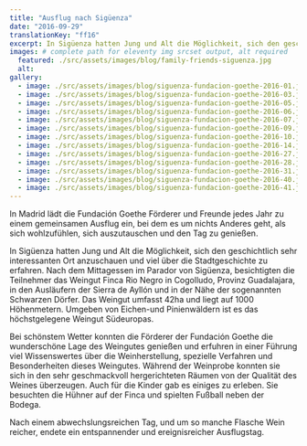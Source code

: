 ```yaml
---
title: "Ausflug nach Sigüenza"
date: "2016-09-29"
translationKey: "ff16"
excerpt: In Sigüenza hatten Jung und Alt die Möglichkeit, sich den geschichtlich sehr interessanten Ort anzuschauen und viel über die Stadtgeschichte zu erfahren.
images: # complete path for eleventy img srcset output, alt required
  featured: ./src/assets/images/blog/family-friends-siguenza.jpg
  alt:
gallery:
  - image: ./src/assets/images/blog/siguenza-fundacion-goethe-2016-01.jpg
  - image: ./src/assets/images/blog/siguenza-fundacion-goethe-2016-03.jpg
  - image: ./src/assets/images/blog/siguenza-fundacion-goethe-2016-05.jpg
  - image: ./src/assets/images/blog/siguenza-fundacion-goethe-2016-06.jpg
  - image: ./src/assets/images/blog/siguenza-fundacion-goethe-2016-07.jpg
  - image: ./src/assets/images/blog/siguenza-fundacion-goethe-2016-09.jpg
  - image: ./src/assets/images/blog/siguenza-fundacion-goethe-2016-10.jpg
  - image: ./src/assets/images/blog/siguenza-fundacion-goethe-2016-14.jpg
  - image: ./src/assets/images/blog/siguenza-fundacion-goethe-2016-27.jpg
  - image: ./src/assets/images/blog/siguenza-fundacion-goethe-2016-28.jpg
  - image: ./src/assets/images/blog/siguenza-fundacion-goethe-2016-31.jpg
  - image: ./src/assets/images/blog/siguenza-fundacion-goethe-2016-40.jpg
  - image: ./src/assets/images/blog/siguenza-fundacion-goethe-2016-41.jpg
---
```


In Madrid lädt die Fundación Goethe Förderer und Freunde jedes Jahr zu einem gemeinsamen Ausflug ein, bei dem es um nichts Anderes geht, als sich wohlzufühlen, sich auszutauschen und den Tag zu genießen.

In Sigüenza hatten Jung und Alt die Möglichkeit, sich den geschichtlich sehr interessanten Ort anzuschauen und viel über die Stadtgeschichte zu erfahren.
Nach dem Mittagessen im Parador von Sigüenza, besichtigten die Teilnehmer das Weingut Finca Rio Negro in Cogolludo, Provinz Guadalajara, in den Ausläufern der Sierra de Ayllón und in der Nähe der sogenannten Schwarzen Dörfer. Das Weingut umfasst 42ha und liegt auf 1000 Höhenmetern. Umgeben von Eichen-und Pinienwäldern ist es das höchstgelegene Weingut Südeuropas.

Bei schönstem Wetter konnten die Förderer der Fundación Goethe die wunderschöne Lage des Weingutes genießen und erfuhren in einer Führung viel Wissenswertes über die Weinherstellung, spezielle Verfahren und Besonderheiten dieses Weingutes. Während der Weinprobe konnten sie sich in den sehr geschmackvoll hergerichteten Räumen von der Qualität des Weines überzeugen.
Auch für die Kinder gab es einiges zu erleben. Sie besuchten die Hühner auf der Finca und spielten Fußball neben der Bodega.

Nach einem abwechslungsreichen Tag, und um so manche Flasche Wein reicher, endete ein entspannender und ereignisreicher Ausflugstag.
